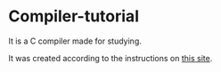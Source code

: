 # Compiler-tutorial
It is a C compiler made for studying.

It was created according to the instructions on [this site](https://www.sigbus.info/compilerbook).
